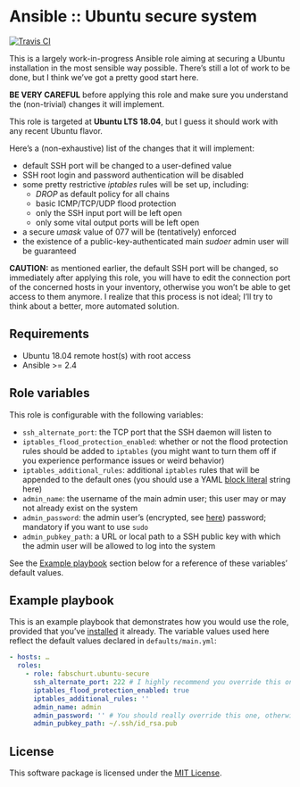 # Ansible :: Ubuntu secure system

[![Travis CI](https://img.shields.io/travis/fabschurt/ansible-role-ubuntu-secure/master.svg)](https://travis-ci.org/fabschurt/ansible-role-ubuntu-secure)

This is a largely work-in-progress Ansible role aiming at securing a Ubuntu
installation in the most sensible way possible. There’s still a lot of work to
be done, but I think we’ve got a pretty good start here.

**BE VERY CAREFUL** before applying this role and make sure you understand the
(non-trivial) changes it will implement.

This role is targeted at **Ubuntu LTS 18.04**, but I guess it should work with
any recent Ubuntu flavor.

Here’s a (non-exhaustive) list of the changes that it will implement:

* default SSH port will be changed to a user-defined value
* SSH root login and password authentication will be disabled
* some pretty restrictive *iptables* rules will be set up, including:
    - *DROP* as default policy for all chains
    - basic ICMP/TCP/UDP flood protection
    - only the SSH input port will be left open
    - only some vital output ports will be left open
* a secure *umask* value of 077 will be (tentatively) enforced
* the existence of a public-key-authenticated main *sudoer* admin user will be
  guaranteed

**CAUTION:** as mentioned earlier, the default SSH port will be changed, so
immediately after applying this role, you will have to edit the connection port
of the concerned hosts in your inventory, otherwise you won’t be able to get
access to them anymore. I realize that this process is not ideal; I’ll try to
think about a better, more automated solution.

## Requirements

* Ubuntu 18.04 remote host(s) with root access
* Ansible >= 2.4

## Role variables

This role is configurable with the following variables:

* `ssh_alternate_port`: the TCP port that the SSH daemon will listen to
* `iptables_flood_protection_enabled`: whether or not the flood protection rules
  should be added to `iptables` (you might want to turn them off if you experience
  performance issues or weird behavior)
* `iptables_additional_rules`: additional `iptables` rules that will be appended
  to the default ones (you should use a YAML [block literal](https://en.wikipedia.org/wiki/YAML#Indented_delimiting)
  string here)
* `admin_name`: the username of the main admin user; this user may or may not
  already exist on the system
* `admin_password`: the admin user’s (encrypted, see [here](https://docs.ansible.com/ansible/latest/reference_appendices/faq.html#how-do-i-generate-crypted-passwords-for-the-user-module))
  password; mandatory if you want to use `sudo`
* `admin_pubkey_path`: a URL or local path to a SSH public key with which the
  admin user will be allowed to log into the system

See the [Example playbook](#example-playbook) section below for a reference of
these variables’ default values.

## Example playbook

This is an example playbook that demonstrates how you would use the role,
provided that you’ve [installed](https://galaxy.ansible.com/intro#download) it
already. The variable values used here reflect the default values declared in
`defaults/main.yml`:

```yaml
- hosts: …
  roles:
    - role: fabschurt.ubuntu-secure
      ssh_alternate_port: 222 # I highly recommend you override this one with a custom value
      iptables_flood_protection_enabled: true
      iptables_additional_rules: ''
      admin_name: admin
      admin_password: '' # You should really override this one, otherwise you won’t be able to sudo
      admin_pubkey_path: ~/.ssh/id_rsa.pub
```

## License

This software package is licensed under the [MIT License](https://opensource.org/licenses/MIT).

